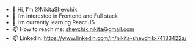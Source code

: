 - 👋 Hi, I’m @NikitaShevchik
- 👀 I’m interested in Frontend and Full stack
- 🌱 I’m currently learning React JS
- 📫 How to reach me: shevchik.nikita@gmail.com
- 📫 Linkedin: https://www.linkedin.com/in/nikita-shevchik-74133422a/

<!---
NikitaShevchik/NikitaShevchik is a ✨ special ✨ repository because its `README.md` (this file) appears on your GitHub profile.
You can click the Preview link to take a look at your changes.
--->
